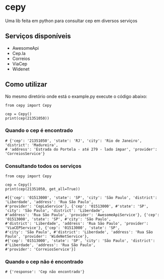 # cepy
Uma lib feita em python para consultar cep em diversos serviços

## Serviços disponíveis
- AwesomeApi
- Cep.la
- Correios
- ViaCep
- Widenet

## Como utilizar
No mesmo diretório onde está o example.py execute o código abaixo:

```
from cepy import Cepy

cep = Cepy()
print(cep(21351050))
```

### Quando o cep é encontrado
```
# {'cep': '21351050', 'state': 'RJ', 'city': 'Rio de Janeiro', 'district': 'Madureira', 
# 'address': 'Estrada do Portela - até 279 - lado ímpar', 'provider': 'CorreiosService'}
```
### Consultando todos os serviços
```
from cepy import Cepy

cep = Cepy()
print(cep(21351050, get_all=True))
```

```
#[{'cep': '01513000', 'state': 'SP', 'city': 'São Paulo', 'district': 'Liberdade', 'address': 'Rua São Paulo', 
#'provider': 'CepLaService'}, {'cep': '01513000', #'state': 'SP', 'city': 'São Paulo', 'district': 'Liberdade', 
#'address': 'Rua São Paulo', 'provider': 'AwesomeApiService'}, {'cep': '01513000', 'state': 'SP', #'city': 'São Paulo', 
#'district': 'Liberdade', 'address': 'Rua São Paulo', 'provider': 'ViaCEPService'}, {'cep': '01513000', 'state': 'SP', 
#'city': 'São Paulo', #'district': 'Liberdade', 'address': 'Rua São Paulo', 'provider': 'WideNetService'}, 
#{'cep': '01513000', 'state': 'SP', 'city': 'São Paulo', 'district': #'Liberdade', 'address': 'Rua São Paulo', 
#'provider': 'CorreiosService'}]
```

### Quando o cep não é encontrado
```
# {'response': 'Cep não encontrado'}
```
